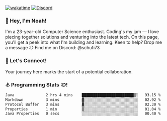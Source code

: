 [![wakatime](https://wakatime.com/badge/user/018b5c7c-fde2-4105-aa96-f5c758abb0a2.svg)](https://wakatime.com/@018b5c7c-fde2-4105-aa96-f5c758abb0a2)
[![Discord](https://img.shields.io/badge/Discord-5865F2?style=flat&logo=discord&logoColor=white)](https://discord.gg/eAW8AGXaGu)



### 👋 Hey, I'm Noah!
I'm a 23-year-old Computer Science enthusiast. Coding's my jam — I love piecing together solutions and venturing into the latest tech. On this page, you'll get a peek into what I'm building and learning. Keen to help? Drop me a message :D 
Find me on Discord: @schufi73

### 🤝 Let's Connect!
Your journey here marks the start of a potential collaboration.

### ⚓ Programming Stats :D!
<!--START_SECTION:waka-->

```txt
Java              2 hrs 4 mins    ███████████████████████▒░   93.15 %
Markdown          3 mins          ▓░░░░░░░░░░░░░░░░░░░░░░░░   02.92 %
Protocol Buffer   3 mins          ▓░░░░░░░░░░░░░░░░░░░░░░░░   02.30 %
Properties        1 min           ▒░░░░░░░░░░░░░░░░░░░░░░░░   01.04 %
Java Properties   0 secs          ░░░░░░░░░░░░░░░░░░░░░░░░░   00.40 %
```

<!--END_SECTION:waka-->
